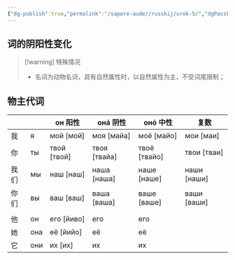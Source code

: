 ```yaml
---
{"dg-publish":true,"permalink":"/sapere-aude//russkij/urok-5/","dgPassFrontmatter":true}
---
```



## 词的阴阳性变化



>[!warning] 特殊情况
>- 名词为动物名词，具有自然属性时，以自然属性为主，不受词尾限制；
>


## 物主代词

|      |     | он 阳性     | онá 阴性     | онó 中性     | 复数         |
| ---- | --- | ----------- | ------------ | ------------ | ------------ |
| 我   | я   | мой [мой]   | моя [майа]   | моё [майо]   | мои [маи]    |
| 你   | ты  | твой [твой] | твоя [твайа] | твоё [твайо] | твои [тваи]  |
| 我们 | мы  | наш [наш]   | наша [наша]  | наше [наше]  | наши [наши] |
| 你们 | вы  | ваш [ваш]   | ваша [ваша]  | ваше [ваше]  | ваши [ваши]  |
|      |     |             |              |              |              |
| 他   | он  | его [йиво]  | его          | его          |              |
| 她   | она | её [йийо]   | её           | её           |              |
| 它   | они | их [их]     | их           | их           |              |

